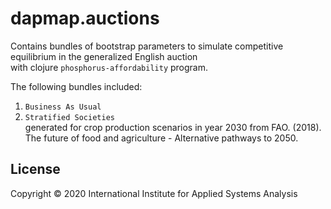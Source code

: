 # dapmap.auctions

Contains bundles of bootstrap parameters to simulate competitive equilibrium in the generalized English auction  
with clojure `phosphorus-affordability` program.

The following bundles included:
1. `Business As Usual`
2. `Stratified Societies`  
generated for crop production scenarios in year 2030 from FAO. (2018). The future of food and agriculture - Alternative pathways to 2050.

## License

Copyright © 2020 International Institute for Applied Systems Analysis